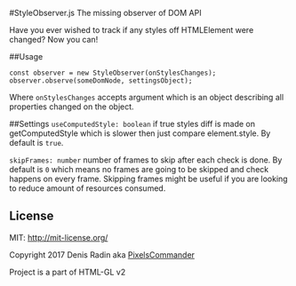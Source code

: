 #StyleObserver.js
The missing observer of DOM API

Have you ever wished to track if any styles off HTMLElement were changed? Now you can!

##Usage
```
const observer = new StyleObserver(onStylesChanges);
observer.observe(someDomNode, settingsObject);
```

Where `onStylesChanges` accepts argument which is an object describing all properties changed on the object.

##Settings
`useComputedStyle: boolean` if true styles diff is made on getComputedStyle which is slower then just compare element.style. By default is `true`.

`skipFrames: number` number of frames to skip after each check is done. By default is `0` which means no frames are going to be skipped and check happens on every frame. Skipping frames might be useful if you are looking to reduce amount of resources consumed. 
 
## License

MIT: http://mit-license.org/

Copyright 2017 Denis Radin aka [PixelsCommander](http://pixelscommander.com)

Project is a part of HTML-GL v2